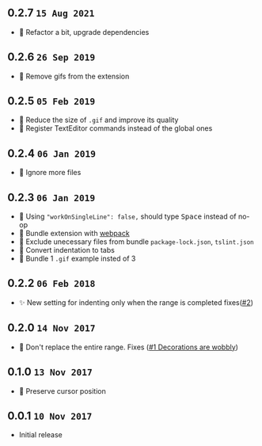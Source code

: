## 0.2.7 `15 Aug 2021`

- 🔨 Refactor a bit, upgrade dependencies

## 0.2.6 `26 Sep 2019`

- 🔨 Remove gifs from the extension

## 0.2.5 `05 Feb 2019`

- 🔨 Reduce the size of `.gif` and improve its quality
- 🔨 Register TextEditor commands instead of the global ones

## 0.2.4 `06 Jan 2019`

- 🔨 Ignore more files

## 0.2.3 `06 Jan 2019`

- 🐛 Using `"workOnSingleLine": false,` should type <kbd>Space</kbd> instead of no-op
- 🔨 Bundle extension with [webpack](https://github.com/Microsoft/vscode-extension-samples/tree/master/webpack-sample)
- 🔨 Exclude unecessary files from bundle `package-lock.json`, `tslint.json`
- 🔨 Convert indentation to tabs
- 🔨 Bundle 1 `.gif` example insted of 3

## 0.2.2 `06 Feb 2018`

- ✨ New setting for indenting only when the range is completed fixes([#2][i2])

## 0.2.0 `14 Nov 2017`

- 🐛 Don't replace the entire range. Fixes ([#1 Decorations are wobbly][i1])

## 0.1.0 `13 Nov 2017`

- 🐛 Preserve cursor position

## 0.0.1 `10 Nov 2017`

- Initial release

[i1]: https://github.com/usernamehw/vscode-indent-one-space/issues/1
[i2]: https://github.com/usernamehw/vscode-indent-one-space/issues/2